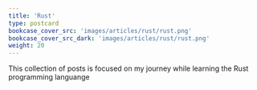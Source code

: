 ```yaml
---
title: 'Rust'
type: postcard
bookcase_cover_src: 'images/articles/rust/rust.png'
bookcase_cover_src_dark: 'images/articles/rust/rust.png'
weight: 20
---
```


This collection of posts is focused on my journey while learning the Rust programming languange